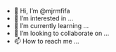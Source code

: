 - 👋 Hi, I’m @mjrmfifa
- 👀 I’m interested in ...
- 🌱 I’m currently learning ...
- 💞️ I’m looking to collaborate on ...
- 📫 How to reach me ...

<!---
mjrmfifa/mjrmfifa is a ✨ special ✨ repository because its `README.md` (this file) appears on your GitHub profile.
You can click the Preview link to take a look at your changes.
--->
